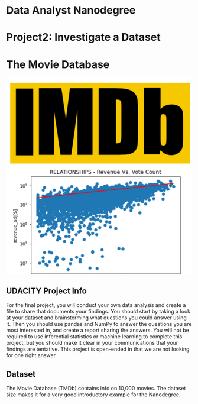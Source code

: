# **Data Analyst Nanodegree** #



# **Project2: Investigate a Dataset** #




# **The Movie Database** #

![](./media/image_proj2.png)




## **UDACITY Project Info** ##

For the final project, you will conduct your own data analysis and create a file to share that documents your findings. You should start by taking a look at your dataset and brainstorming what questions you could answer using it. Then you should use pandas and NumPy to answer the questions you are most interested in, and create a report sharing the answers. You will not be required to use inferential statistics or machine learning to complete this project, but you should make it clear in your communications that your findings are tentative. This project is open-ended in that we are not looking for one right answer.




## **Dataset** ## 

The Movie Database (TMDb) contains info on 10,000 movies. The dataset size makes it for a very good introductory example for the Nanodegree.


